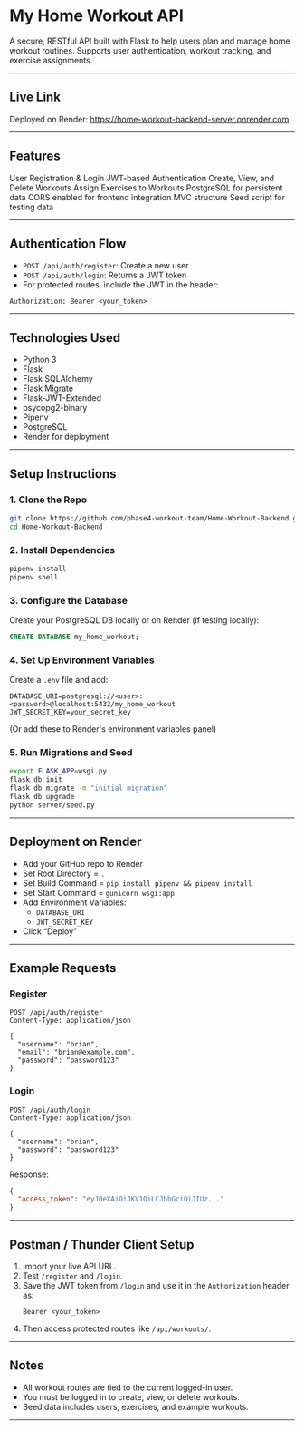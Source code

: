 #  My Home Workout API

A secure, RESTful API built with Flask to help users plan and manage home workout routines. Supports user authentication, workout tracking, and exercise assignments.

---

## Live Link

 Deployed on Render:  https://home-workout-backend-server.onrender.com

---

##  Features

 User Registration & Login 
 JWT-based Authentication 
 Create, View, and Delete Workouts 
 Assign Exercises to Workouts 
 PostgreSQL for persistent data 
 CORS enabled for frontend integration 
 MVC structure 
 Seed script for testing data 

---

## Authentication Flow

- `POST /api/auth/register`: Create a new user 
- `POST /api/auth/login`: Returns a JWT token 
- For protected routes, include the JWT in the header:

```http
Authorization: Bearer <your_token>
```

---

##  Technologies Used

- Python 3
- Flask
- Flask SQLAlchemy
- Flask Migrate
- Flask-JWT-Extended
- psycopg2-binary
- Pipenv
- PostgreSQL
- Render for deployment

---

##  Setup Instructions

### 1. Clone the Repo

```bash
git clone https://github.com/phase4-workout-team/Home-Workout-Backend.git
cd Home-Workout-Backend
```

### 2. Install Dependencies

```bash
pipenv install
pipenv shell
```

### 3. Configure the Database

Create your PostgreSQL DB locally or on Render (if testing locally):

```sql
CREATE DATABASE my_home_workout;
```

### 4. Set Up Environment Variables

Create a `.env` file and add:

```env
DATABASE_URI=postgresql://<user>:<password>@localhost:5432/my_home_workout
JWT_SECRET_KEY=your_secret_key
```

(Or add these to Render's environment variables panel)

### 5. Run Migrations and Seed

```bash
export FLASK_APP=wsgi.py
flask db init
flask db migrate -m "initial migration"
flask db upgrade
python server/seed.py
```

---

##  Deployment on Render

- Add your GitHub repo to Render
- Set Root Directory = `.`
- Set Build Command = `pip install pipenv && pipenv install`
- Set Start Command = `gunicorn wsgi:app`
- Add Environment Variables:
  - `DATABASE_URI`
  - `JWT_SECRET_KEY`
- Click “Deploy”

---

##  Example Requests

### Register

```http
POST /api/auth/register
Content-Type: application/json

{
  "username": "brian",
  "email": "brian@example.com",
  "password": "password123"
}
```

### Login

```http
POST /api/auth/login
Content-Type: application/json

{
  "username": "brian",
  "password": "password123"
}
```

Response:
```json
{
  "access_token": "eyJ0eXAiOiJKV1QiLCJhbGciOiJIUz..."
}
```

---

##  Postman / Thunder Client Setup

1. Import your live API URL.
2. Test `/register` and `/login`.
3. Save the JWT token from `/login` and use it in the `Authorization` header as:
   ```
   Bearer <your_token>
   ```
4. Then access protected routes like `/api/workouts/`.

---

##  Notes

- All workout routes are tied to the current logged-in user.
- You must be logged in to create, view, or delete workouts.
- Seed data includes users, exercises, and example workouts.

---
